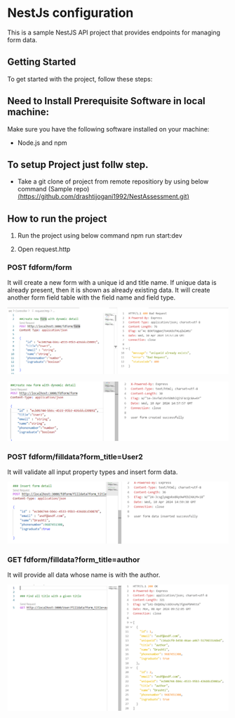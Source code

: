 # NestJs configuration
This is a sample NestJS API project that provides endpoints for managing form data.

## Getting Started
To get started with the project, follow these steps:

## Need to Install Prerequisite Software in local machine:

Make sure you have the following software installed on your machine:
- Node.js and npm

## To setup Project just follw step.

- Take a git clone of project from remote repositiory by using below command (Sample repo)
   [(https://github.com/drashtijogani1992/NestAssessment.git)]()

## How to run the project

1. Run the project using below command
npm run start:dev

2. Open request.http

### POST fdform/form
It will create a new form with a unique id and title name.
If unique data is already present, then it is shown as already existing data.
It will create another form field table with the field name and field type.

![Reference Image](Screenshot/SSR1.PNG)

![Reference Image](Screenshot/SSR11.PNG)



### POST fdform/filldata?form_title=User2
It will validate all input property types and insert form data.

![Reference Image](Screenshot/SSR2.PNG)



### GET fdform/filldata?form_title=author

It will provide all data whose name is with the author.

![Reference Image](Screenshot/SR5.PNG)



